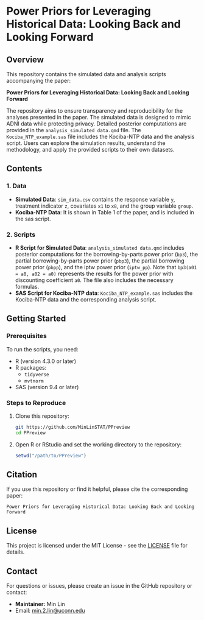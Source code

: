 # Power Priors for Leveraging Historical Data: Looking Back and Looking Forward

## Overview

This repository contains the simulated data and analysis scripts accompanying the paper:

**Power Priors for Leveraging Historical Data: Looking Back and Looking Forward**

The repository aims to ensure transparency and reproducibility for the analyses presented in the paper. The simulated data is designed to mimic ADNI data while protecting privacy. Detailed posterior computations are provided in the `analysis_simulated data.qmd` file. The `Kociba_NTP_example.sas` file includes the Kociba-NTP data and the analysis script. Users can explore the simulation results, understand the methodology, and apply the provided scripts to their own datasets.

## Contents

### 1. Data

- **Simulated Data**: `sim_data.csv` contains the response variable `y`, treatment indicator `z`, covariates `x1` to `x8`, and the group variable `group`.
- **Kociba-NTP Data**: It is shown in Table 1 of the paper, and is included in the sas script. 

### 2. Scripts

- **R Script for Simulated Data**: `analysis_simulated data.qmd` includes posterior computations for the borrowing-by-parts power prior (`bp3`), the partial borrowing-by-parts power prior (`pbp3`), the partial borrowing power prior (`pbpp`), and the iptw power prior (`iptw_pp`). Note that `bp3(a01 = a0, a02 = a0)` represents the results for the power prior with discounting coefficient `a0`. The file also includes the necessary formulas.
- **SAS Script for Kociba-NTP data**: `Kociba_NTP_example.sas` includes the Kociba-NTP data and the corresponding analysis script. 

## Getting Started

### Prerequisites

To run the scripts, you need:

- R (version 4.3.0 or later)
- R packages:
  - `tidyverse`
  - `mvtnorm`
- SAS (version 9.4 or later)

### Steps to Reproduce

1. Clone this repository:
   ```bash
   git https://github.com/MinLinSTAT/PPreview
   cd PPreview
   ```
2. Open R or RStudio and set the working directory to the repository:
   ```R
   setwd("/path/to/PPreview")
   ```

## Citation

If you use this repository or find it helpful, please cite the corresponding paper:

```
Power Priors for Leveraging Historical Data: Looking Back and Looking Forward
```

## License

This project is licensed under the MIT License - see the [LICENSE](LICENSE) file for details.

## Contact

For questions or issues, please create an issue in the GitHub repository or contact:

- **Maintainer:** Min Lin
- Email: [min.2.lin@uconn.edu](mailto\:min.2.lin@uconn.edu)

